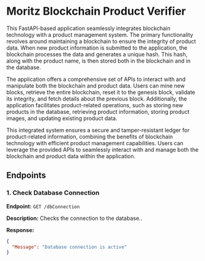 # Moritz Blockchain Product Verifier


This FastAPI-based application seamlessly integrates blockchain technology with a product management system. The primary functionality revolves around maintaining a blockchain to ensure the integrity of product data. When new product information is submitted to the application, the blockchain processes the data and generates a unique hash. This hash, along with the product name, is then stored both in the blockchain and in the database.

The application offers a comprehensive set of APIs to interact with and manipulate both the blockchain and product data. Users can mine new blocks, retrieve the entire blockchain, reset it to the genesis block, validate its integrity, and fetch details about the previous block. Additionally, the application facilitates product-related operations, such as storing new products in the database, retrieving product information, storing product images, and updating existing product data.

This integrated system ensures a secure and tamper-resistant ledger for product-related information, combining the benefits of blockchain technology with efficient product management capabilities. Users can leverage the provided APIs to seamlessly interact with and manage both the blockchain and product data within the application.


## Endpoints

### 1. Check Database Connection

**Endpoint:** `GET /dbConnection`

**Description:**  Checks the connection to the database..

**Response:**
```json
{
  "Message": "Database connection is active"
}
```
